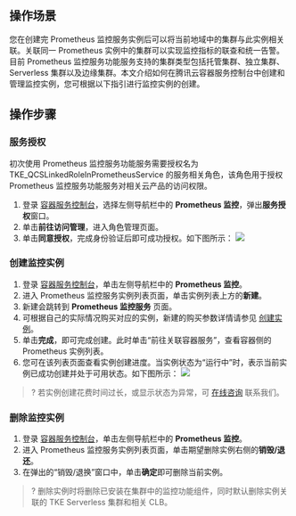 




## 操作场景

您在创建完 Prometheus 监控服务实例后可以将当前地域中的集群与此实例相关联。关联同一 Prometheus 实例中的集群可以实现监控指标的联查和统一告警。目前 Prometheus 监控服务功能服务支持的集群类型包括托管集群、独立集群、 Serverless 集群以及边缘集群。本文介绍如何在腾讯云容器服务控制台中创建和管理监控实例，您可根据以下指引进行监控实例的创建。

## 操作步骤

### 服务授权

初次使用 Prometheus 监控服务功能服务需要授权名为 TKE_QCSLinkedRoleInPrometheusService 的服务相关角色，该角色用于授权 Prometheus 监控服务功能服务对相关云产品的访问权限。
1. 登录 [容器服务控制台](https://console.cloud.tencent.com/tke2)，选择左侧导航栏中的 **Prometheus 监控**，弹出**服务授权**窗口。
2. 单击**前往访问管理**，进入角色管理页面。
3. 单击**同意授权**，完成身份验证后即可成功授权。如下图所示：
![](https://main.qcloudimg.com/raw/7d4efd48bb111c7a499c486e5ec8dae4.png)


### 创建监控实例
1. 登录 [容器服务控制台](https://console.cloud.tencent.com/tke2)，单击左侧导航栏中的 **Prometheus 监控**。
2. 进入 Prometheus 监控服务实例列表页面，单击实例列表上方的**新建**。
3. 新建会跳转到 **Prometheus 监控服务** 页面。
4. 可根据自己的实际情况购买对应的实例，新建的购买参数详情请参见 [创建实例](https://cloud.tencent.com/document/product/1416/55982)。
5. 单击**完成**，即可完成创建。此时单击“前往关联容器服务”，查看容器侧的 Prometheus 实例列表。
6. 您可在该列表页面查看实例创建进度。当实例状态为“运行中”时，表示当前实例已成功创建并处于可用状态。如下图所示：
    ![](https://qcloudimg.tencent-cloud.cn/raw/3e1ddebff53beaf706021a47f7c2e603.png)
>? 若实例创建花费时间过长，或显示状态为异常，可 [在线咨询](https://cloud.tencent.com/online-service?from=doc_457) 联系我们。



### 删除监控实例
1. 登录 [容器服务控制台](https://console.cloud.tencent.com/tke2)，单击左侧导航栏中的 **Prometheus 监控**。
2. 进入 Prometheus 监控服务实例列表页面，单击期望删除实例右侧的**销毁/退还**。
3. 在弹出的“销毁/退换”窗口中，单击**确定**即可删除当前实例。
>? 删除实例时将删除已安装在集群中的监控功能组件，同时默认删除实例关联的 TKE Serverless 集群和相关 CLB。

